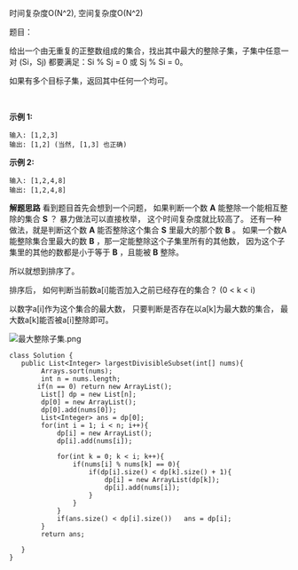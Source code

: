 时间复杂度O(N^2), 空间复杂度O(N^2)

题目：

给出一个由无重复的正整数组成的集合，找出其中最大的整除子集，子集中任意一对 (Si，Sj) 都要满足：Si % Sj = 0 或 Sj % Si = 0。

如果有多个目标子集，返回其中任何一个均可。

 

**示例 1:**

    输入: [1,2,3]
    输出: [1,2] (当然, [1,3] 也正确)
**示例 2:**

    输入: [1,2,4,8]
    输出: [1,2,4,8]

**解题思路**
看到题目首先会想到一个问题， 如果判断一个数 **A** 能整除一个能相互整除的集合 **S** ？
暴力做法可以直接枚举， 这个时间复杂度就比较高了。
还有一种做法，就是判断这个数 **A** 能否整除这个集合 **S** 里最大的那个数 **B** 。
如果一个数A能整除集合里最大的数 **B** ，那一定能整除这个子集里所有的其他数，
因为这个子集里的其他的数都是小于等于 **B** ，且能被 **B** 整除。

所以就想到排序了。

排序后， 如何判断当前数a[i]能否加入之前已经存在的集合？ (0 < k < i)

以数字a[i]作为这个集合的最大数， 只要判断是否存在以a[k]为最大数的集合， 最大数a[k]能否被a[i]整除即可。 

![最大整除子集.png](https://pic.leetcode-cn.com/dbea454c38d20548f964f9572c1505b6690fb66cefe662f7ec4c56bd993aac02-%E6%9C%80%E5%A4%A7%E6%95%B4%E9%99%A4%E5%AD%90%E9%9B%86.png)

```
class Solution {
   public List<Integer> largestDivisibleSubset(int[] nums){
        Arrays.sort(nums);
        int n = nums.length;
       if(n == 0) return new ArrayList();
        List[] dp = new List[n];
        dp[0] = new ArrayList();
        dp[0].add(nums[0]);
        List<Integer> ans = dp[0];
        for(int i = 1; i < n; i++){
            dp[i] = new ArrayList();
            dp[i].add(nums[i]);
                
            for(int k = 0; k < i; k++){
                if(nums[i] % nums[k] == 0){
                    if(dp[i].size() < dp[k].size() + 1){
                        dp[i] = new ArrayList(dp[k]);
                        dp[i].add(nums[i]);
                    }
                }
            }
            if(ans.size() < dp[i].size())   ans = dp[i];
        }
        return ans;

   }
}
```



